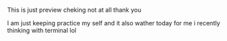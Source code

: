 This is just preview cheking not at all thank you

I am just keeping practice my self and it also wather today for me i recently thinking with terminal lol
